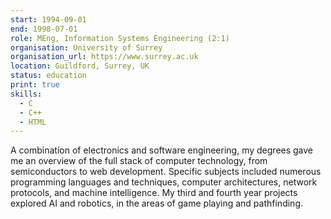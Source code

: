 ```yaml
---
start: 1994-09-01
end: 1998-07-01
role: MEng, Information Systems Engineering (2:1)
organisation: University of Surrey
organisation_url: https://www.surrey.ac.uk
location: Guildford, Surrey, UK
status: education
print: true
skills:
  - C
  - C++
  - HTML
---
```

A combination of electronics and software engineering, my degrees gave me an overview of the full stack of computer technology, from semiconductors to web development. Specific subjects included numerous programming languages and techniques, computer architectures, network protocols, and machine intelligence. My third and fourth year projects explored AI and robotics, in the areas of game playing and pathfinding.
